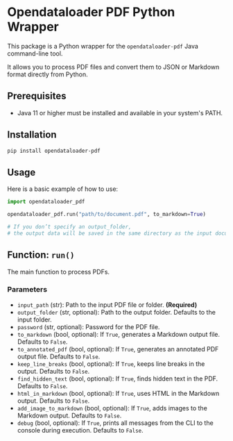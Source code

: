 # Opendataloader PDF Python Wrapper

This package is a Python wrapper for the `opendataloader-pdf` Java command-line tool.

It allows you to process PDF files and convert them to JSON or Markdown format directly from Python.

## Prerequisites

- Java 11 or higher must be installed and available in your system's PATH.

## Installation

```bash
pip install opendataloader-pdf
```

## Usage

Here is a basic example of how to use:

```python
import opendataloader_pdf

opendataloader_pdf.run("path/to/document.pdf", to_markdown=True)

# If you don’t specify an output_folder,
# the output data will be saved in the same directory as the input document.
```

## Function: `run()`

The main function to process PDFs.

### Parameters

- `input_path` (str): Path to the input PDF file or folder. **(Required)**
- `output_folder` (str, optional): Path to the output folder. Defaults to the input folder.
- `password` (str, optional): Password for the PDF file.
- `to_markdown` (bool, optional): If `True`, generates a Markdown output file. Defaults to `False`.
- `to_annotated_pdf` (bool, optional): If `True`, generates an annotated PDF output file. Defaults to `False`.
- `keep_line_breaks` (bool, optional): If `True`, keeps line breaks in the output. Defaults to `False`.
- `find_hidden_text` (bool, optional): If `True`, finds hidden text in the PDF. Defaults to `False`.
- `html_in_markdown` (bool, optional): If `True`, uses HTML in the Markdown output. Defaults to `False`.
- `add_image_to_markdown` (bool, optional): If `True`, adds images to the Markdown output. Defaults to `False`.
- `debug` (bool, optional): If `True`, prints all messages from the CLI to the console during execution. Defaults to `False`.
